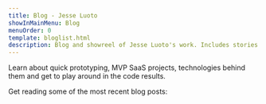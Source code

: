 ```yaml
---
title: Blog - Jesse Luoto
showInMainMenu: Blog
menuOrder: 0
template: bloglist.html
description: Blog and showreel of Jesse Luoto's work. Includes stories about current and past projects games, SaaS prototypes, coding tools and websites.
---
```


Learn about quick prototyping, MVP SaaS projects, technologies behind them and
get to play around in the code results.

Get reading some of the most recent blog posts:
